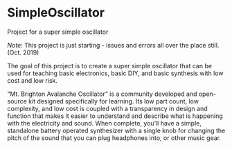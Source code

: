 # SimpleOscillator
Project for a super simple oscillator


*Note*: This project is just starting - issues and errors all over the place still. (Oct. 2019)

The goal of this project is to create a super simple oscillator that can be used for teaching basic electronics, basic DIY, and basic synthesis with low cost and low risk. 

“Mt. Brighton Avalanche Oscillator” is a community developed and open-source kit designed specifically for learning. Its low part count, low complexity, and low cost is coupled with a transparency in design and function that makes it easier to understand and describe what is happening with the electricity and sound. When complete, you’ll have a simple, standalone battery operated synthesizer with a single knob for changing the pitch of the sound that you can plug headphones into, or other music gear.
